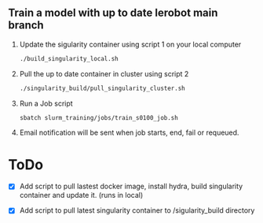 ## Train a model with up to date lerobot main branch
1. Update the sigularity container using script 1 on your local computer
   ```bash
   ./build_singularity_local.sh
3. Pull the up to date container in cluster using script 2
   ```bash
   ./singularity_build/pull_singularity_cluster.sh
5. Run a Job script
   ```bash
   sbatch slurm_training/jobs/train_s0100_job.sh
7. Email notification will be sent when job starts, end, fail or requeued.

# ToDo
- [x] Add script to pull lastest docker image, install hydra, build singularity container and update it. (runs in local)
- [x] Add script to pull latest singularity container to /sigularity_build directory
 
